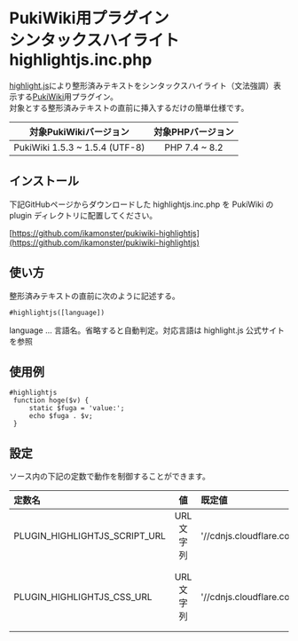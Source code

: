 # PukiWiki用プラグイン<br>シンタックスハイライト highlightjs.inc.php

[highlight.js](https://highlightjs.org/)により整形済みテキストをシンタックスハイライト（文法強調）表示する[PukiWiki](https://pukiwiki.osdn.jp/)用プラグイン。  
対象とする整形済みテキストの直前に挿入するだけの簡単仕様です。

|対象PukiWikiバージョン|対象PHPバージョン|
|:---:|:---:|
|PukiWiki 1.5.3 ~ 1.5.4 (UTF-8)|PHP 7.4 ~ 8.2|

## インストール

下記GitHubページからダウンロードした highlightjs.inc.php を PukiWiki の plugin ディレクトリに配置してください。

[https://github.com/ikamonster/pukiwiki-highlightjs](https://github.com/ikamonster/pukiwiki-highlightjs)

## 使い方

整形済みテキストの直前に次のように記述する。

```
#highlightjs([language])
```

language … 言語名。省略すると自動判定。対応言語は highlight.js 公式サイトを参照

## 使用例

```
#highlightjs
 function hoge($v) {
     static $fuga = 'value:';
     echo $fuga . $v;
 }
```

## 設定

ソース内の下記の定数で動作を制御することができます。

|定数名|値|既定値|意味|
|:---|:---:|:---|:---|
|PLUGIN_HIGHLIGHTJS_SCRIPT_URL| URL文字列|'//cdnjs.cloudflare.com/ajax/libs/highlight.js/11.6.0/highlight.min.js'|highlight.js スクリプトのURL|
|PLUGIN_HIGHLIGHTJS_CSS_URL| URL文字列|'//cdnjs.cloudflare.com/ajax/libs/highlight.js/11.6.0/styles/default.min.css'|highlight.js 用CSSのURL。空なら内蔵スタイルを適用|
